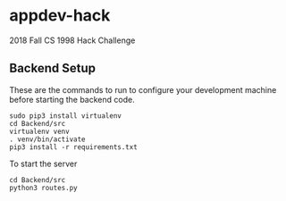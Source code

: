 # appdev-hack
2018 Fall CS 1998 Hack Challenge

## Backend Setup
These are the commands to run to configure your development machine before starting the backend code.

```shell
sudo pip3 install virtualenv
cd Backend/src
virtualenv venv
. venv/bin/activate
pip3 install -r requirements.txt
```

To start the server

```shell
cd Backend/src
python3 routes.py
```
